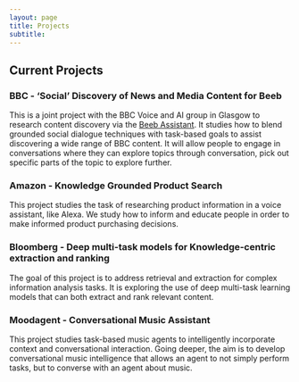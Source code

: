 ```yaml
---
layout: page
title: Projects
subtitle: 
---
```


## Current Projects

### BBC - ‘Social’ Discovery of News and Media Content for Beeb
This is a joint project with the BBC Voice and AI group in Glasgow to research content discovery via the [Beeb Assistant](https://www.bbc.co.uk/news/technology-52891155). 
It studies how to blend grounded social dialogue techniques with task-based goals to assist discovering a wide range of BBC content. It will allow people to engage in conversations where they can explore topics through conversation, 
pick out specific parts of the topic to explore further.

### Amazon - Knowledge Grounded Product Search
This project studies the task of researching product information in a voice assistant, like Alexa. We study how to inform and educate people in order to make informed product purchasing decisions.  

### Bloomberg - Deep multi-task models for Knowledge-centric extraction and ranking
The goal of this project is to address retrieval and extraction for complex information analysis tasks. It is exploring the use of deep multi-task learning models that can both extract and rank relevant content. 

### Moodagent - Conversational Music Assistant
This project studies task-based music agents to intelligently incorporate context and conversational interaction. Going deeper, the aim is to develop conversational music intelligence that allows an agent to not simply perform tasks, but to converse with an agent about music. 

